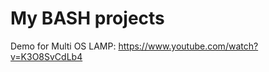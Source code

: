 My BASH projects
================

Demo for Multi OS LAMP:
https://www.youtube.com/watch?v=K3O8SvCdLb4
